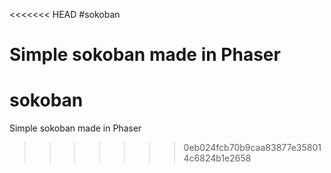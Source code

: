 <<<<<<< HEAD
#sokoban

Simple sokoban made in Phaser
=======
# sokoban
Simple sokoban made in Phaser
>>>>>>> 0eb024fcb70b9caa83877e358014c6824b1e2658
